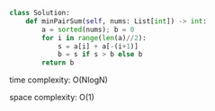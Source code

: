 ```python
class Solution:
    def minPairSum(self, nums: List[int]) -> int:
        a = sorted(nums); b = 0
        for i in range(len(a)//2):
            s = a[i] + a[-(i+1)]
            b = s if s > b else b
        return b
```

time complexity: O(NlogN)

space complexity: O(1)